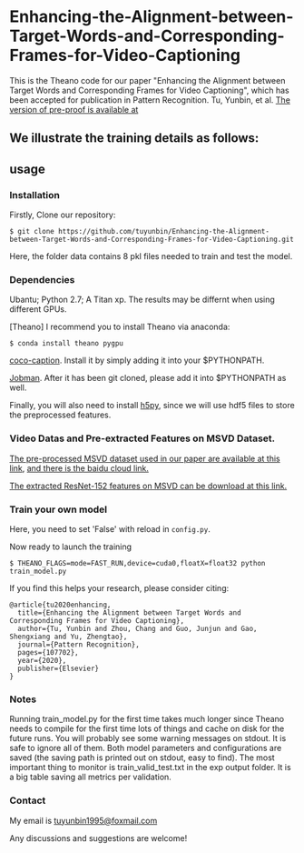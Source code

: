 # Enhancing-the-Alignment-between-Target-Words-and-Corresponding-Frames-for-Video-Captioning

This is the Theano code for our paper "Enhancing the Alignment between Target Words and Corresponding Frames for Video Captioning", which has been accepted for publication in Pattern Recognition. Tu, Yunbin, et al. [The version of pre-proof is available at](https://www.sciencedirect.com/science/article/pii/S0031320320305057) 


## We illustrate the training details as follows:

## usage

### Installation

Firstly, Clone our repository:
```
$ git clone https://github.com/tuyunbin/Enhancing-the-Alignment-between-Target-Words-and-Corresponding-Frames-for-Video-Captioning.git
```

Here, the folder data contains 8 pkl files needed to train and test the model.
### Dependencies
Ubantu; Python 2.7; A Titan xp. The results may be differnt when using different GPUs.

[Theano] I recommend you to install Theano via anaconda:
```
$ conda install theano pygpu
```

[coco-caption](https://github.com/tylin/coco-caption). Install it by simply adding it into your $PYTHONPATH.

[Jobman](http://deeplearning.net/software/jobman/install.html). After it has been git cloned, please add it into $PYTHONPATH as well.

Finally, you will also need to install [h5py](https://pypi.org/project/h5py/), since we will use hdf5 files to store the preprocessed features.

### Video Datas and Pre-extracted Features on MSVD Dataset.

[The pre-processed MSVD dataset used in our paper are available at this link](https://drive.google.com/file/d/1LyfN6s8xKju-iad8M3OvaqFeoPT4aQV9/view?usp=sharing), [and there is the baidu cloud link.](https://pan.baidu.com/s/1o-RlsSaLlxYJHzkhhKwQxw)

[The extracted ResNet-152 features on MSVD can be download at this link.](https://drive.google.com/file/d/15iEsdfPe1JwhEKlVjiunB8mj7B5BOOSh/view?usp=sharing)


### Train your own model
Here, you need to set 'False' with reload in ```config.py```.

Now ready to launch the training
```
$ THEANO_FLAGS=mode=FAST_RUN,device=cuda0,floatX=float32 python train_model.py
```

If you find this helps your research, please consider citing:
```
@article{tu2020enhancing,
  title={Enhancing the Alignment between Target Words and Corresponding Frames for Video Captioning},
  author={Tu, Yunbin and Zhou, Chang and Guo, Junjun and Gao, Shengxiang and Yu, Zhengtao},
  journal={Pattern Recognition},
  pages={107702},
  year={2020},
  publisher={Elsevier}
}
```

### Notes

Running train_model.py for the first time takes much longer since Theano needs to compile for the first time lots of things and cache on disk for the future runs. You will probably see some warning messages on stdout. It is safe to ignore all of them. Both model parameters and configurations are saved (the saving path is printed out on stdout, easy to find). The most important thing to monitor is train_valid_test.txt in the exp output folder. It is a big table saving all metrics per validation. 

### Contact
My email is tuyunbin1995@foxmail.com

Any discussions and suggestions are welcome!
